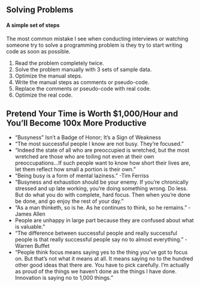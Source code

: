 ## Solving Problems
#### A simple set of steps
The most common mistake I see when conducting interviews or watching someone try to solve a programming problem is they try to start writing code as soon as possible.

1. Read the problem completely twice.
1. Solve the problem manually with 3 sets of sample data.
1. Optimize the manual steps.
1. Write the manual steps as comments or pseudo-code.
1. Replace the comments or pseudo-code with real code.
1. Optimize the real code.

## Pretend Your Time is Worth $1,000/Hour and You’ll Become 100x More Productive

- “Busyness” Isn’t a Badge of Honor; It’s a Sign of Weakness
- “The most successful people I know are not busy. They’re focused.”
- “Indeed the state of all who are preoccupied is wretched, but the most wretched are those who are toiling not even at their own preoccupations…If such people want to know how short their lives are, let them reflect how small a portion is their own.”
- “Being busy is a form of mental laziness.” -Tim Ferriss
- “Busyness and exhaustion should be your enemy. If you’re chronically stressed and up late working, you’re doing something wrong. Do less. But do what you do with complete, hard focus. Then when you’re done be done, and go enjoy the rest of your day.”
- “As a man thinketh, so is he. As he continues to think, so he remains.” -James Allen
- People are unhappy in large part because they are confused about what is valuable.”
- “The difference between successful people and really successful people is that really successful people say no to almost everything.” -Warren Buffet
- “People think focus means saying yes to the thing you’ve got to focus on. But that’s not what it means at all. It means saying no to the hundred other good ideas that there are. You have to pick carefully. I’m actually as proud of the things we haven’t done as the things I have done. Innovation is saying no to 1,000 things.”
